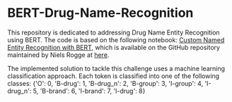 # BERT-Drug-Name-Recognition
This repository is dedicated to addressing Drug Name Entity Recognition using BERT.
The code is based on the following notebook: [Custom Named Entity Recognition with BERT](https://colab.research.google.com/github/NielsRogge/Transformers-Tutorials/blob/master/BERT/Custom_Named_Entity_Recognition_with_BERT_only_first_wordpiece.ipynb#scrollTo=CFRDM8WsQXvL),
which is available on the GitHub repository maintained by Niels Rogge at [here](https://github.com/NielsRogge/Transformers-Tutorials).

The implemented solution to tackle this challenge uses a machine learning classification approach. 
Each token is classified into one of the following classes: {'O': 0, 'B-drug': 1, 'B-drug_n': 2, 'B-group': 3, 'I-group': 4, 'I-drug_n': 5, 'B-brand': 6, 'I-brand': 7, 'I-drug': 8}
